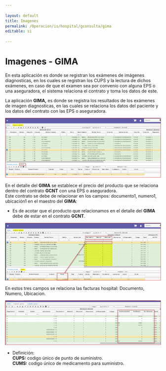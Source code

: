 ```yaml
---

layout: default
title: Imagenes
permalink: /Operacion/is/hospital/gconsulta/gima  
editable: si  

---
```



# Imagenes - GIMA  

En esta aplicación es donde se registran los exámenes de imágenes diagnosticas, en los cuales se registran los CUPS y la lectura de dichos exámenes, en caso de que el examen sea por convenio con alguna EPS o una aseguradora, el sistema relaciona el contrato y toma los datos de este.  

La aplicación **GIMA,** es donde se registra los resultados de los exámenes de imagen diagnosticas, en las cuales se relaciona los datos del paciente y los datos del contrato con las EPS o aseguradora.  

![](gima1.png)

En el detalle del **GIMA** se establece el precio del producto que se relaciona dentro del contrato **GCNT** con una EPS o aseguradora.  
Este contrato se debe de relacionar en los campos: documento1, numero1, ubicación1 en el maestro del **GIMA**:  

* Es de acotar que el producto que relacionamos en el detalle del **GIMA** debe de estar en el contrato **GCNT**.  

![](gima2.png)  

En estos tres campos se relaciona las facturas hospital:
Documento, Numero, Ubicacion.

![](gima3.png)  

* Definición:  
**CUPS:** codigo único  de punto de suministro.  
**CUMS:** codigo único de medicamento para suministro.  